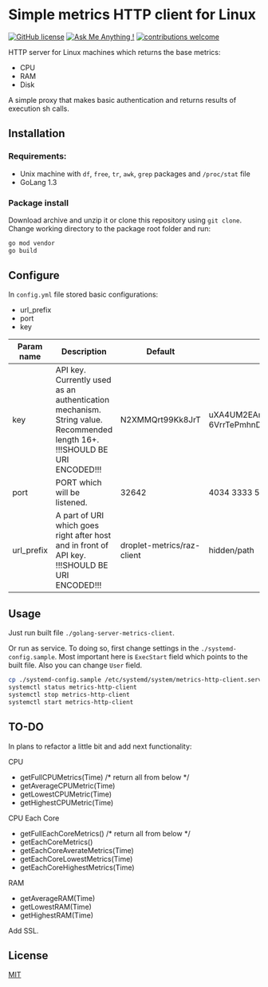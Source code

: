 # Simple metrics HTTP client for Linux

[![GitHub license](https://img.shields.io/github/license/Naereen/StrapDown.js.svg)](https://choosealicense.com/licenses/mit/)
[![Ask Me Anything !](https://img.shields.io/badge/Ask%20me-anything-1abc9c.svg)](mailto:dev@nikitaisakov.com?subject=[GitHub]%20Ask%20me%20anything)
[![contributions welcome](https://img.shields.io/badge/contributions-welcome-brightgreen.svg?style=flat)](https://github.com/razzzila-dev/golang-server-metrix-client/issues)

HTTP server for Linux machines which returns the base metrics:
- CPU
- RAM
- Disk

A simple proxy that makes basic authentication and returns results of execution sh calls.


## Installation
### Requirements:
 - Unix machine with `df`, `free`, `tr`, `awk`, `grep` packages and `/proc/stat` file
 - GoLang 1.3
 
### Package install
Download archive and unzip it or clone this repository using `git clone`.
Change working directory to the package root folder and run:
```BASH
go mod vendor
go build
```

## Configure
In `config.yml` file stored basic configurations:
 - url_prefix
 - port
 - key  

| Param name | Description                                                                                                               | Default                    | Examples                                                 |
|------------|---------------------------------------------------------------------------------------------------------------------------|----------------------------|----------------------------------------------------------|
| key        | API key. Currently used as an authentication mechanism. String value. Recommended length 16+. !!!SHOULD BE URI ENCODED!!! | N2XMMQrt99Kk8JrT           | uXA4UM2EAmrY9aMp69vlfNaB69fuRjr 6VrrTePmhnDztsh W6vlfNaB |
| port       | PORT which will be listened.                                                                                              | 32642                      | 4034 3333 58232                                          |
| url_prefix | A part of URI which goes right after host and in front of API key. !!!SHOULD BE URI ENCODED!!!                            | droplet-metrics/raz-client | hidden/path                                              |

## Usage
Just run built file `./golang-server-metrics-client`.

Or run as service.
To doing so, first change settings in the `./systemd-config.sample`.
Most important here is `ExecStart` field which points to the built file.
Also you can change `User` field.
```BASH
cp ./systemd-config.sample /etc/systemd/system/metrics-http-client.service
systemctl status metrics-http-client
systemctl stop metrics-http-client
systemctl start metrics-http-client
```

## TO-DO
In plans to refactor a little bit and add next functionality:

CPU
- getFullCPUMetrics(Time) /* return all from below */
- getAverageCPUMetric(Time)
- getLowestCPUMetric(Time)
- getHighestCPUMetric(Time)

CPU Each Core
- getFullEachCoreMetrics() /* return all from below */
- getEachCoreMetrics()
- getEachCoreAverateMetrics(Time)
- getEachCoreLowestMetrics(Time)
- getEachCoreHighestMetrics(Time)

RAM
- getAverageRAM(Time)
- getLowestRAM(Time)
- getHighestRAM(Time)

Add SSL.

## License
[MIT](https://choosealicense.com/licenses/mit/)
